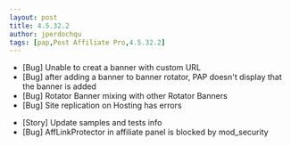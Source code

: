 ```yaml
---
layout: post
title: 4.5.32.2
author: jperdochqu
tags: [pap,Post Affiliate Pro,4.5.32.2]
---
```


- [Bug] Unable to creat a banner with custom URL
- [Bug] after adding a banner to banner rotator, PAP doesn't display that the banner is added
- [Bug] Rotator Banner mixing with other Rotator Banners
- [Bug] Site replication on Hosting has errors

<!--more-->

- [Story] Update samples and tests info
- [Bug] AffLinkProtector in affiliate panel is blocked by mod_security
